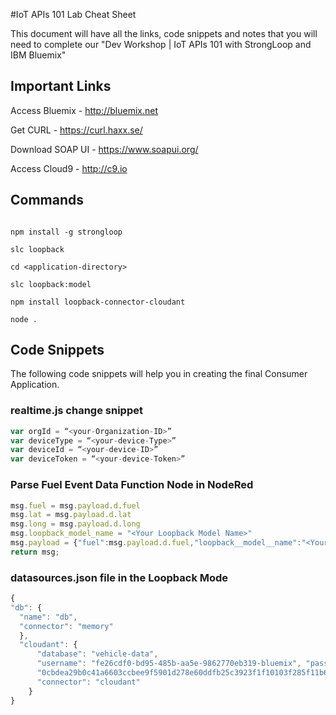 #IoT APIs 101 Lab Cheat Sheet

This document will have all the links, code snippets and notes that you will need to complete our "Dev Workshop | IoT APIs 101 with StrongLoop and IBM Bluemix"

## Important Links

Access Bluemix - http://bluemix.net

Get CURL - https://curl.haxx.se/

Download SOAP UI - https://www.soapui.org/

Access Cloud9 - http://c9.io

## Commands

```shell

npm install -g strongloop

slc loopback

cd <application-directory>

slc loopback:model

npm install loopback-connector-cloudant

node .

```

## Code Snippets

The following code snippets will help you in creating the final Consumer Application. 

### realtime.js change snippet

```javascript
var orgId = “<your-Organization-ID>”
var deviceType = “<your-device-Type>” 
var deviceId = “<your-device-ID>”
var deviceToken = “<your-device-Token>”
```

### Parse Fuel Event Data Function Node in NodeRed

```javascript
msg.fuel = msg.payload.d.fuel
msg.lat = msg.payload.d.lat
msg.long = msg.payload.d.long
msg.loopback_model_name = "<Your Loopback Model Name>"
msg.payload = {"fuel":msg.payload.d.fuel,"loopback__model__name":"<Your Model Name>"}
return msg;
```

### datasources.json file in the Loopback Mode

```javascript
{
"db": {
  "name": "db",
  "connector": "memory" 
  },
  "cloudant": {
      "database": "vehicle-data",
      "username": "fe26cdf0-bd95-485b-aa5e-9862770eb319-bluemix", "password":
      "0cbdea29b0c41a6603ccbee9f5901d278e60ddfb25c3923f1f10103f285f11b6", "name": "cloudant",
      "connector": "cloudant"
    } 
}
```
